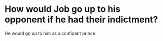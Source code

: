 # How would Job go up to his opponent if he had their indictment?

He would go up to him as a confident prince.
